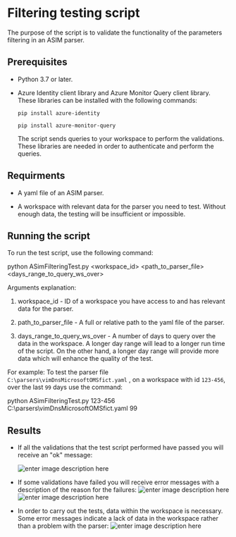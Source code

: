 ﻿


  
  

# Filtering testing script

The purpose of the script is to validate the functionality of the parameters filtering in an ASIM parser.

  

## Prerequisites

- Python 3.7 or later.

- Azure Identity client library and Azure Monitor Query client library. These libraries can be installed with the following commands:

	```
	pip install azure-identity
	
	pip install azure-monitor-query
	```

	The script sends queries to your workspace to perform the validations. These libraries are needed in order to authenticate and perform the queries.

## Requirments

- A yaml file of an ASIM parser.

- A workspace with relevant data for the parser you need to test. Without enough data, the testing will be insufficient or impossible.

  

## Running the script

To run the test script, use the following command:

  

python ASimFilteringTest.py <workspace_id> <path_to_parser_file> <days_range_to_query_ws_over>

Arguments explanation:

1. workspace_id - ID of a workspace you have access to and has relevant data for the parser.

2. path_to_parser_file - A full or relative path to the yaml file of the parser.

3. days_range_to_query_ws_over - A number of days to query over the data in the workspace. A longer day range will lead to a longer run time of the script. On the other hand, a longer day range will provide more data which will enhance the quality of the test.

  

For example: To test the parser file `C:\parsers\vimDnsMicrosoftOMSfict.yaml` , on a workspace with id `123-456`, over the last `99` days use the command:

  

python ASimFilteringTest.py 123-456 C:\parsers\vimDnsMicrosoftOMSfict.yaml 99

  

## Results

- If all the validations that the test script performed have passed you will receive an "ok" message:

	![enter image description here](https://github.com/Azure/Azure-Sentinel/assets/126081432/e3e130e1-6f73-4479-9e1f-2cdfd8023c45)

  

- If some validations have failed you will receive error messages with a description of the reason for the failures:
![enter image description here](https://github.com/Azure/Azure-Sentinel/assets/126081432/6957eaee-5eed-4abd-b701-06fef372cd59)
![enter image description here](https://github.com/Azure/Azure-Sentinel/assets/126081432/e724599c-a653-43b9-98f4-0cd24935e5fd)



- In order to carry out the tests, data within the workspace is necessary. Some error messages indicate a lack of data in the workspace rather than a problem with the parser:
![enter image description here](https://github.com/Azure/Azure-Sentinel/assets/126081432/4707b8db-743e-4c13-9db2-bd0d91b1abc7)